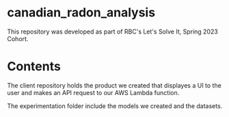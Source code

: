 # canadian_radon_analysis
This repository was developed as part of RBC's Let's Solve It, Spring 2023 Cohort.

# Contents
The client repository holds the product we created that displayes a UI to the user and makes an API request to our AWS Lambda function.

The experimentation folder include the models we created and the datasets. 
